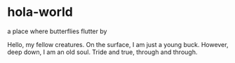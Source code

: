 # hola-world
a place where butterflies flutter by

Hello, my fellow creatures. 
On the surface, I am just a young buck. However, deep down, I am an old soul. Tride and true, through and through.
